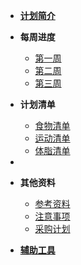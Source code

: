 - [**计划简介**](/About)

- **每周进度**

  - [第一周](Page.1/Page.1_001)
  - [第二周](Page.1/Page.1_002)
  - [第三周](Page.1/Page.1_003)

- **计划清单**

  - [食物清单](Page.2/Page.2_001)
  - [运动清单](Page.2/Page.2_002)
  - [体脂清单](Page.2/Page.2_003)

-

* **其他资料**

  - [参考资料](Other/Other_001)
  - [注意事项](Other/Other_002)
  - [采购计划](Other/Other_003)

* [**辅助工具**](Download)
